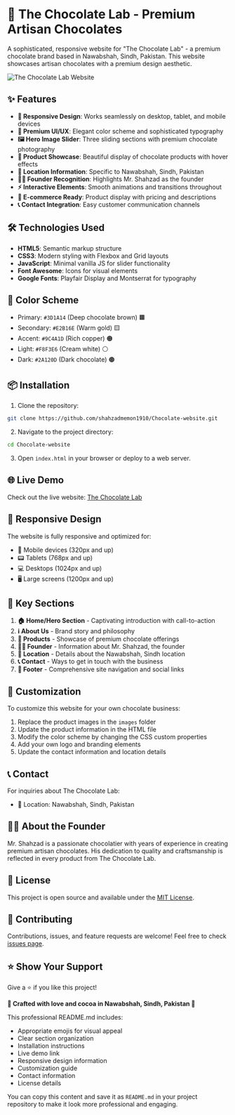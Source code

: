 
# 🍫 The Chocolate Lab - Premium Artisan Chocolates

A sophisticated, responsive website for "The Chocolate Lab" - a premium chocolate brand based in Nawabshah, Sindh, Pakistan. This website showcases artisan chocolates with a premium design aesthetic.

![The Chocolate Lab Website](https://images.unsplash.com/photo-1575377427642-087cf684f29d?ixlib=rb-4.0.3&ixid=MnwxMjA3fDB8MHxwaG90by1wYWdlfHx8fGVufDB8fHx8&auto=format&fit=crop&w=1200&q=80)

## ✨ Features

- **📱 Responsive Design**: Works seamlessly on desktop, tablet, and mobile devices
- **🎨 Premium UI/UX**: Elegant color scheme and sophisticated typography
- **🖼️ Hero Image Slider**: Three sliding sections with premium chocolate photography
- **🍫 Product Showcase**: Beautiful display of chocolate products with hover effects
- **📍 Location Information**: Specific to Nawabshah, Sindh, Pakistan
- **👨‍💼 Founder Recognition**: Highlights Mr. Shahzad as the founder
- **⚡ Interactive Elements**: Smooth animations and transitions throughout
- **🛒 E-commerce Ready**: Product display with pricing and descriptions
- **📞 Contact Integration**: Easy customer communication channels

## 🛠️ Technologies Used

- **HTML5**: Semantic markup structure
- **CSS3**: Modern styling with Flexbox and Grid layouts
- **JavaScript**: Minimal vanilla JS for slider functionality
- **Font Awesome**: Icons for visual elements
- **Google Fonts**: Playfair Display and Montserrat for typography

## 🎨 Color Scheme

- Primary: `#3D1A14` (Deep chocolate brown) 🟫
- Secondary: `#E2B16E` (Warm gold) 🟨
- Accent: `#9C4A1D` (Rich copper) 🟠
- Light: `#F8F3E6` (Cream white) ⚪
- Dark: `#2A120D` (Dark chocolate) 🟤

## 📦 Installation

1. Clone the repository:
```bash
git clone https://github.com/shahzadmemon1910/Chocolate-website.git
```

2. Navigate to the project directory:
```bash
cd Chocolate-website
```

3. Open `index.html` in your browser or deploy to a web server.

## 🌐 Live Demo

Check out the live website: [The Chocolate Lab](https://shahzadmemon1910.github.io/Chocolate-website/)

## 📱 Responsive Design

The website is fully responsive and optimized for:
- 📱 Mobile devices (320px and up)
- 📟 Tablets (768px and up)
- 💻 Desktops (1024px and up)
- 🖥️ Large screens (1200px and up)

## 🎯 Key Sections

1. **🏠 Home/Hero Section** - Captivating introduction with call-to-action
2. **ℹ️ About Us** - Brand story and philosophy
3. **🍫 Products** - Showcase of premium chocolate offerings
4. **👨‍💼 Founder** - Information about Mr. Shahzad, the founder
5. **📍 Location** - Details about the Nawabshah, Sindh location
6. **📞 Contact** - Ways to get in touch with the business
7. **🦶 Footer** - Comprehensive site navigation and social links

## 🔧 Customization

To customize this website for your own chocolate business:

1. Replace the product images in the `images` folder
2. Update the product information in the HTML file
3. Modify the color scheme by changing the CSS custom properties
4. Add your own logo and branding elements
5. Update the contact information and location details

## 📞 Contact

For inquiries about The Chocolate Lab:
- 📍 Location: Nawabshah, Sindh, Pakistan

## 👨‍💼 About the Founder

Mr. Shahzad is a passionate chocolatier with years of experience in creating premium artisan chocolates. His dedication to quality and craftsmanship is reflected in every product from The Chocolate Lab.

## 📄 License

This project is open source and available under the [MIT License](LICENSE).

## 🤝 Contributing

Contributions, issues, and feature requests are welcome! Feel free to check [issues page](https://github.com/shahzadmemon1910/Chocolate-website/issues).

## ⭐ Show Your Support

Give a ⭐️ if you like this project!


**🍫 Crafted with love and cocoa in Nawabshah, Sindh, Pakistan 🍫**

This professional README.md includes:
- Appropriate emojis for visual appeal
- Clear section organization
- Installation instructions
- Live demo link
- Responsive design information
- Customization guide
- Contact information
- License details

You can copy this content and save it as `README.md` in your project repository to make it look more professional and engaging.
